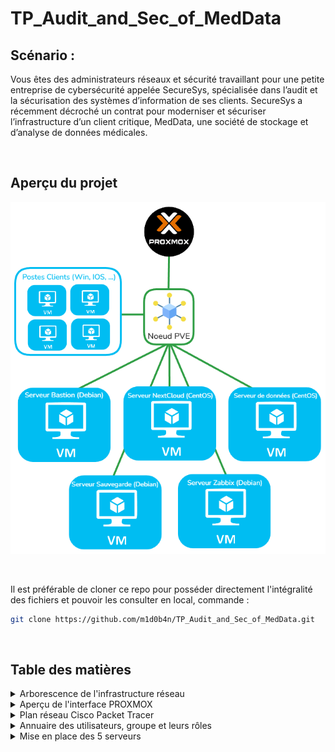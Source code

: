 # TP_Audit_and_Sec_of_MedData

## Scénario :
Vous êtes des administrateurs réseaux et sécurité travaillant pour une petite entreprise
de cybersécurité appelée SecureSys, spécialisée dans l’audit et la sécurisation des
systèmes d’information de ses clients. SecureSys a récemment décroché un contrat
pour moderniser et sécuriser l’infrastructure d’un client critique, MedData, une
société de stockage et d’analyse de données médicales.

<br>

## Aperçu du projet

![maquette](./ressources/images/maquette.png)

<br>

Il est préférable de cloner ce repo pour posséder directement l'intégralité des fichiers et pouvoir les consulter en local, commande :

```bash
git clone https://github.com/m1d0b4n/TP_Audit_and_Sec_of_MedData.git
```

<br>

## Table des matières

<details>
<summary>Arborescence de l'infrastructure réseau</summary>
<br>

```
.
├── Hyperviseur (Proxmox)
│   └── Noeud PVE
│       ├── VLAN Administration (10.0.1.0/24)
│       │   └── VM - Bastion (Debian)
│       │       └── IP : 10.0.1.2
│       │       └── Rôle : Point d'accès SSH sécurisé pour les administrateurs
│       │
│       ├── VLAN Applicatif (10.0.2.0/24)
│       │   └── VM - Server Nextcloud (CentOS)
│       │       └── IP : 10.0.2.10
│       │       └── Rôle : Serveur Nextcloud pour le stockage
│       │       └── Configuration : Connexion à la base de données dans le VLAN Bases de données
│       │
│       ├── VLAN Bases de données (10.0.3.0/24)
│       │   └── VM - Serveur Base de données (CentOS)
│       │       └── IP : 10.0.3.10
│       │       └── Rôle : Base de données Nextcloud, uniquement accessible depuis le serveur Nextcloud
│       │       └── Configuration : Accès limité aux requêtes de 10.0.2.10 via ACLs
│       │
│       ├── VLAN Sauvegarde (10.0.4.0/24)
│       │   └── VM - Sauvegarde (Debian)
│       │       └── IP : 10.0.4.10
│       │       └── Rôle : Serveur de sauvegarde pour les VMs
│       │       └── Configuration : Snapshots et planification des sauvegardes
│       │
│       ├── VLAN Monitoring (10.0.5.0/24)
│       │   └── VM - Zabbix (Debian)
│       │       └── IP : 10.0.5.10
│       │       └── Rôle : Surveillance et monitoring de l'infrastructure
│       │       └── Configuration : Alertes et tableaux de bord
│       │
│       └── VLAN Utilisateurs (10.0.6.0/24)
│           └── Terminaux utilisateurs (Plage DHCP : 10.0.6.100 - 10.0.6.200)
│               └── Rôle : Accès utilisateur final avec restrictions d'accès
```
</details>

<details>
<summary>Aperçu de l'interface PROXMOX</summary>
<br>

![image](./ressources/images/visu_proxmox.png)

</details>

<details>
<summary>Plan réseau Cisco Packet Tracer</summary>
<br>

</details>

<details>
<summary>Annuaire des utilisateurs, groupe et leurs rôles</summary>
<br>

| Groupe                  | Utilisateurs               | Rôle                                         | Accès                                                                                     |
|-------------------------|----------------------------|----------------------------------------------|-------------------------------------------------------------------------------------------|
| **Administrateurs**     | Rudy                       | Administrateur système                       | Accès complet au VLAN Administration, VLAN Applicatif, Sauvegarde, Bastion                |
|                         | Kevin                      | Administrateur réseau                        | Accès complet au VLAN Administration, configuration des routeurs et switches              |
|                         | Clément                    | Administrateur sécurité                      | Accès complet au VLAN Administration, gestion des pare-feux et politiques de sécurité     |
| **Médecins**            | Dr. Gregory House            | Médecin généraliste                          | Accès à Nextcloud, limité aux dossiers médicaux des patients                              |
|                         | Dr. Anna Tomie           | Médecin spécialiste                          | Accès à Nextcloud, accès restreint aux dossiers liés à son domaine                        |
| **Assistants médicaux** | Anne Tiseptique             | Assistante médicale                          | Accès à Nextcloud, accès restreint aux dossiers des patients pour mise à jour administrative |
| **Analystes de données**| Bill Athéral                | Analyste de données médicales                | Accès limité à Nextcloud pour les données et rapports, accès à Zabbix pour monitoring     |
| **Techniciens de maintenance** | Rémi Dié        | Technicien IT                                | Accès au serveur Bastion, équipements réseau et VLAN Administration pour support          |
| **R&D**                 | Dr. Patricia Ologie           | Chercheur principal                          | Accès aux dossiers de recherche dans Nextcloud, accès restreint aux données sensibles      |
| **RH et Administratif** | Vita Mine             | Responsable RH                               | Accès aux documents administratifs et RH dans Nextcloud                                   |
| **Comptabilité**        | Alex Pyration       | Comptable principal                          | Accès aux dossiers financiers dans Nextcloud                                              |
| **Internes et Stagiaires** | Emma Taume          | Interne                                      | Accès restreint dans Nextcloud, uniquement aux documents de formation                     |


</details>

<details>
<summary>Mise en place des 5 serveurs</summary>
<br>

<details>
<summary>SRV-NEXTCLOUD</summary>
<br>

</details>

</details>